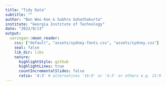 ```yaml
---
title: "Tidy Data"
subtitle: ""
author: "Bon Woo Koo & Subhro Guhathakurta"
institute: "Georgia Institute of Technology"
date: "2022/9/13"
output:
  xaringan::moon_reader:
    css: ["default", "assets/sydney-fonts.css", "assets/sydney.css"]
    seal: false
    lib_dir: libs
    nature:
      highlightStyle: github
      highlightLines: true
      countIncrementalSlides: false
      ratio: '4:3' # alternatives '16:9' or '4:3' or others e.g. 13:9
---
```


